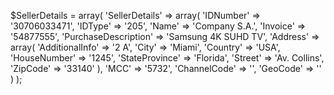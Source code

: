 $SellerDetails = array(
    'SellerDetails' => array(
        'IDNumber' => '30706033471',
        'IDType' => '205',
        'Name' => 'Company S.A.',
        'Invoice' => '54877555',
        'PurchaseDescription' => 'Samsung 4K SUHD TV',
        'Address' => array(
            'AdditionalInfo' => '2 A',
            'City' => 'Miami',
            'Country' => 'USA',
            'HouseNumber' => '1245',
            'StateProvince' => 'Florida',
            'Street' => 'Av. Collins',
            'ZipCode' => '33140'
            ),
        'MCC' => '5732',
        'ChannelCode' => '',
        'GeoCode' => ''
    )
);